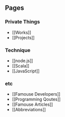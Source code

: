 ## Pages

### Private Things
- [[Works]]
- [[Projects]]


### Technique
- [[node.js]]
- [[Scala]]
- [[JavaScript]]

### etc
- [[Famouse Developers]]
- [[Programming Qoutes]]
- [[Famouse Articles]]
- [[Abbreviations]]
